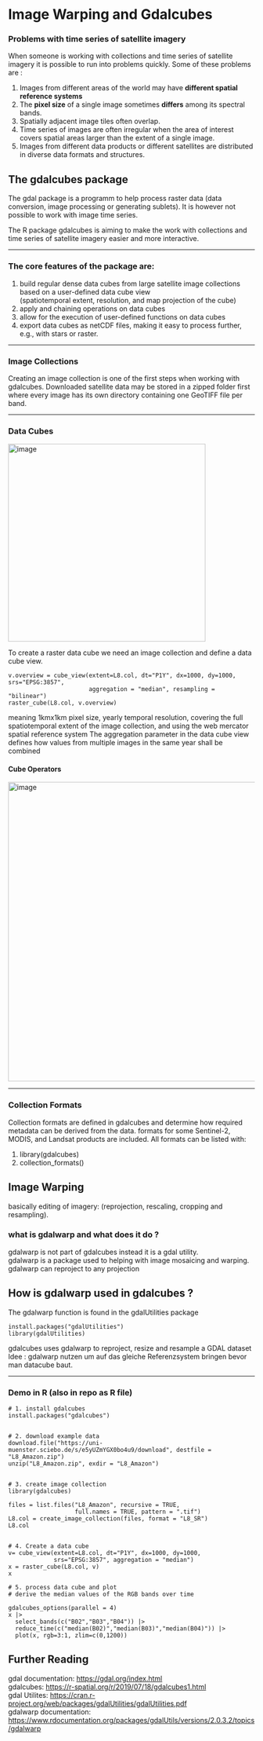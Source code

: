 # Image Warping and Gdalcubes

### Problems with time series of satellite imagery

When someone is working with collections and time series of satellite imagery it is possible to run into problems quickly.
 Some of these problems are :
  1. Images from different areas of the world may have __different spatial reference systems__
  2. The __pixel size__ of a single image sometimes __differs__ among its spectral bands.
  3. Spatially adjacent image tiles often overlap.
  4. Time series of images are often irregular when the area of interest covers spatial areas larger than the extent of a           single image.
  5. Images from different data products or different satellites are distributed in diverse data formats and structures.

## The gdalcubes package

The gdal package is a programm to help process raster data (data conversion, image processing or generating sublets). 
It is however not possible to work with image time series. 

The R package gdalcubes is aiming to make the work with collections and time series of satellite imagery easier and more interactive.
<hr/>

### The core features of the package are:

1. build regular dense data cubes from large satellite image collections based on a user-defined data cube view          
   (spatiotemporal extent, resolution, and map projection of the cube)
2. apply and chaining operations on data cubes
3. allow for the execution of user-defined functions on data cubes
4. export data cubes as netCDF files, making it easy to process further, e.g., with stars or raster.
<hr/>

### Image Collections
Creating an image collection is one of the first steps when working with gdalcubes. Downloaded satellite data may be stored in a zipped folder first where every image has its own directory containing one GeoTIFF file per band.
<hr/>

### Data Cubes
 <img width="403" alt="image" src="https://github.com/kwundram2602/geosoft2-2023/assets/134778951/2fe44219-fa86-45cf-bf2e-e2475c89f45f">
 
 
To create a raster data cube we need an image collection and define a data cube view.
```{r}
v.overview = cube_view(extent=L8.col, dt="P1Y", dx=1000, dy=1000, srs="EPSG:3857", 
                       aggregation = "median", resampling = "bilinear")
raster_cube(L8.col, v.overview)
```
meaning 1kmx1km pixel size, yearly temporal resolution, covering the full spatiotemporal extent of the image collection, and using the web mercator spatial reference system
The aggregation parameter in the data cube view defines how values from multiple images in the same year shall be combined
#### Cube Operators
<img width="610" alt="image" src="https://github.com/kwundram2602/geosoft2-2023/assets/134778951/c3e01558-da93-4322-ad97-42733d9632ef">



<hr/>

### Collection Formats

Collection formats are defined in gdalcubes and determine how required metadata can be derived from the data.
formats for some Sentinel-2, MODIS, and Landsat products are included.
All formats can be listed with:
1. library(gdalcubes)
2. collection_formats()

## Image Warping
basically editing of imagery:
(reprojection, rescaling, cropping and resampling).


### what is gdalwarp and what does it do ?
gdalwarp is not part of gdalcubes instead it is a gdal utility. <br/>
gdalwarp is a package used to helping with image mosaicing and warping. gdalwarp can reproject to any projection
<br/>

## How is gdalwarp used in gdalcubes ?
The gdalwarp function is found in the gdalUtilities package
```{r}
install.packages("gdalUtilities")
library(gdalUtilities)
```
gdalcubes uses gdalwarp to reproject, resize and resample a GDAL dataset
Idee : gdalwarp nutzen um auf das gleiche Referenzsystem bringen bevor man datacube baut.
<hr/>

### Demo in R (also in repo as R file)

```{r}
# 1. install gdalcubes
install.packages("gdalcubes")


# 2. download example data
download.file("https://uni-muenster.sciebo.de/s/e5yUZmYGX0bo4u9/download", destfile = "L8_Amazon.zip")
unzip("L8_Amazon.zip", exdir = "L8_Amazon")


# 3. create image collection
library(gdalcubes)

files = list.files("L8_Amazon", recursive = TRUE, 
                   full.names = TRUE, pattern = ".tif") 
L8.col = create_image_collection(files, format = "L8_SR")
L8.col


# 4. Create a data cube
v= cube_view(extent=L8.col, dt="P1Y", dx=1000, dy=1000, 
             srs="EPSG:3857", aggregation = "median")
x = raster_cube(L8.col, v) 
x

# 5. process data cube and plot
# derive the median values of the RGB bands over time

gdalcubes_options(parallel = 4)
x |>
  select_bands(c("B02","B03","B04")) |>
  reduce_time(c("median(B02)","median(B03)","median(B04)")) |>
  plot(x, rgb=3:1, zlim=c(0,1200))
```

## Further Reading 
gdal documentation: https://gdal.org/index.html <br/>
gdalcubes: https://r-spatial.org/r/2019/07/18/gdalcubes1.html <br/>
gdal Utilites: https://cran.r-project.org/web/packages/gdalUtilities/gdalUtilities.pdf <br/>
gdalwarp documentation: https://www.rdocumentation.org/packages/gdalUtils/versions/2.0.3.2/topics/gdalwarp 
